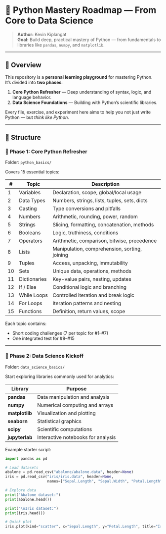 # 🐍 Python Mastery Roadmap — From Core to Data Science

> **Author:** Kevin Kiplangat  
> **Goal:** Build deep, practical mastery of Python — from fundamentals to libraries like `pandas`, `numpy`, and `matplotlib`.

---

## 📘 Overview

This repository is a **personal learning playground** for mastering Python.  
It’s divided into **two phases**:

1. **Core Python Refresher** — Deep understanding of syntax, logic, and language behavior.
2. **Data Science Foundations** — Building with Python’s scientific libraries.

Every file, exercise, and experiment here aims to help you not just write Python — but *think like Python.*

---

## 🧩 Structure

### 🥇 **Phase 1: Core Python Refresher**

Folder: `python_basics/`

Covers 15 essential topics:

| # | Topic | Description |
|---|--------|-------------|
| 1 | Variables | Declaration, scope, global/local usage |
| 2 | Data Types | Numbers, strings, lists, tuples, sets, dicts |
| 3 | Casting | Type conversions and pitfalls |
| 4 | Numbers | Arithmetic, rounding, power, random |
| 5 | Strings | Slicing, formatting, concatenation, methods |
| 6 | Booleans | Logic, truthiness, conditions |
| 7 | Operators | Arithmetic, comparison, bitwise, precedence |
| 8 | Lists | Manipulation, comprehension, sorting, joining |
| 9 | Tuples | Access, unpacking, immutability |
| 10 | Sets | Unique data, operations, methods |
| 11 | Dictionaries | Key-value pairs, nesting, updates |
| 12 | If / Else | Conditional logic and branching |
| 13 | While Loops | Controlled iteration and break logic |
| 14 | For Loops | Iteration patterns and nesting |
| 15 | Functions | Definition, return values, scope |

Each topic contains:
- Short coding challenges (7 per topic for #1–#7)
- One integrated test for #8–#15

---

### 🧠 **Phase 2: Data Science Kickoff**

Folder: `data_science_basics/`

Start exploring libraries commonly used for analytics:

| Library | Purpose |
|----------|----------|
| **pandas** | Data manipulation and analysis |
| **numpy** | Numerical computing and arrays |
| **matplotlib** | Visualization and plotting |
| **seaborn** | Statistical graphics |
| **scipy** | Scientific computations |
| **jupyterlab** | Interactive notebooks for analysis |

Example starter script:

```python
import pandas as pd

# Load datasets
abalone = pd.read_csv("abalone/abalone.data", header=None)
iris = pd.read_csv("iris/iris.data", header=None,
                   names=["Sepal.Length", "Sepal.Width", "Petal.Length", "Petal.Width", "Species"])

# Explore data
print("Abalone dataset:")
print(abalone.head())

print("\nIris dataset:")
print(iris.head())

# Quick plot
iris.plot(kind="scatter", x="Sepal.Length", y="Petal.Length", title="Iris Scatter Plot")
